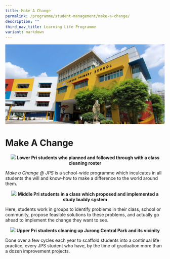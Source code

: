 ```yaml
---
title: Make A Change
permalink: /programme/student-management/make-a-change/
description: ""
third_nav_title: Learning Life Programme
variant: markdown
---
```

![](/images/JPS_School_Front_Banner.jpg)
# Make A Change

<p style="text-align:center">
<img src="/images/MakeAChange01.png" style="width:50%">
<b>Lower Pri students who planned and followed through with a class cleaning roster</b></p>

_Make a Change @ JPS_ is a school-wide programme which inculcates in all students the will and know-how to make a difference to the world around them.

<p style="text-align:center">
<img src="/images/MakeAChange02.jpg" style="width:50%">
<b>Middle Pri students in a class which proposed and implemented a study buddy system</b></p>

Here, students work in groups to identify problems in their class, school or community, propose feasible solutions to these problems, and actually go ahead to implement the change they want to see.

<p style="text-align:center">
<img src="/images/up.jpg" style="width:50%">
<b>Upper Pri students cleaning up Jurong Central Park and its vicinity</b></p>

Done over a few cycles each year to scaffold students into a continual life practice, every JPS student who have, by the time of graduation more than a dozen improvement projects.